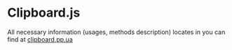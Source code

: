 # Clipboard.js
All necessary information (usages, methods description) locates in you can find at [clipboard.pp.ua](https://clipboard.pp.ua)

